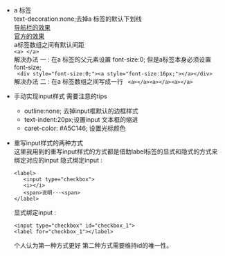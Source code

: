 - a 标签  
    text-decoration:none;去掉a 标签的默认下划线  
    [导航栏的效果](linear.jpg)  
    [官方的效果](linear-demo.jpg)   
    a标签数组之间有默认间距     
    ``` <a> </a>  ```   
    解决办法 一 : 在a 标签的父元素设置 font-size:0; 但是a标签本身必须设置 font-size;  
    ``` <div style="font-size:0;"><a style="font-size:16px;"></a></div>```  
    解决办法 二 : 在a 标签数组之间写成一行 
    ``` <a></a><a></a><a></a>``` 

- 手动实现input样式 需要注意的tips
    - outline:none; 去掉input框默认的边框样式  
    - text-indent:20px;设置input 文本框的缩进 
    - caret-color: #A5C146; 设置光标颜色    
- 重写input样式的两种方式   
  这里我用到的重写input样式的方式都是借助label标签的显式和隐式的方式来绑定对应的input 
  隐式绑定input :     
  ```
  <label>
     <input type="checkbox">
     <i></i>
     <span>说明···<span>
  </label>
  ```  
  显式绑定input : 
  ```
  <input type="checkbox" id="checkbox_1">
  <label for="checkbox_1"></label>
  ``` 
  个人认为第一种方式更好 第二种方式需要维持id的唯一性。  

  

